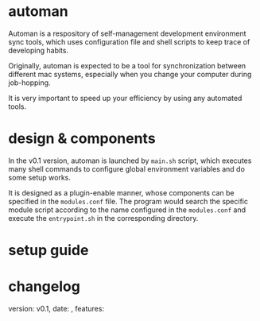 # automan
Automan is a respository of self-management development environment sync tools, which uses configuration file and shell scripts to keep trace of developing habits.

Originally, automan is expected to be a tool for synchronization between different mac systems, especially when you change your computer during job-hopping.

It is very important to speed up your efficiency by using any automated tools.

# design & components
In the v0.1 version, automan is launched by `main.sh` script, which executes many shell commands to configure global environment variables and do some setup works.

It is designed as a plugin-enable manner, whose components can be specified in the `modules.conf` file. The program would search the specific module script according to the name configured in the `modules.conf` and execute the `entrypoint.sh` in the corresponding directory.

# setup guide


# changelog
version: v0.1, date: , features: 


